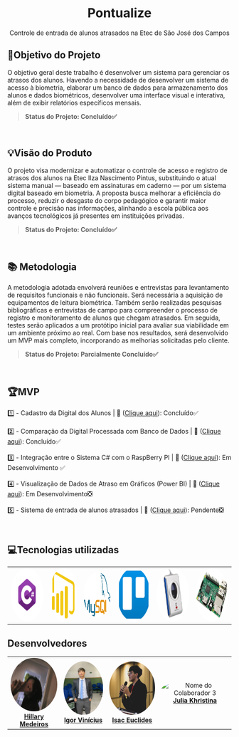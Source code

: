<div align="center">
<h1 align="center">Pontualize</h1>

<p>Controle de entrada de alunos atrasados na Etec de São José dos Campos </p></div>

## 📌Objetivo do Projeto
O objetivo geral deste trabalho é desenvolver um sistema para gerenciar os atrasos dos alunos. Havendo a necessidade de 
desenvolver um sistema de acesso à biometria, elaborar um banco de dados para armazenamento dos alunos e dados biométricos, desenvolver uma interface visual e interativa, além de exibir relatórios específicos mensais.

> **Status do Projeto: Concluído✅**

<br> 
  
## 💡Visão do Produto

O projeto visa modernizar e automatizar o controle de acesso e registro de atrasos dos alunos na Etec Ilza Nascimento Pintus, substituindo o atual sistema manual — baseado em assinaturas em caderno — por um sistema digital baseado em biometria. A proposta busca melhorar a eficiência do processo, reduzir o desgaste do corpo pedagógico e garantir maior controle e precisão nas informações, alinhando a escola pública aos avanços tecnológicos já presentes em instituições privadas.
> **Status do Projeto: Concluído✅**
<br>

## 📚 Metodologia

A metodologia adotada envolverá reuniões e entrevistas para levantamento de requisitos funcionais e não funcionais. Será necessária a aquisição de equipamentos de leitura biométrica. Também serão realizadas pesquisas bibliográficas e entrevistas de campo para compreender o processo de registro e monitoramento de alunos que chegam atrasados. Em seguida, testes serão aplicados a um protótipo inicial para avaliar sua viabilidade em um ambiente próximo ao real. Com base nos resultados, será desenvolvido um MVP mais completo, incorporando as melhorias solicitadas pelo cliente.
> **Status do Projeto: Parcialmente Concluído✅**

<br>

## 🏆**MVP** 

1️⃣ - Cadastro da Digital dos Alunos | 🎯 ([Clique aqui](/documents/Sprints/Sprint1)):  Concluído✅
<br><br>
2️⃣ - Comparação da Digital Processada com Banco de Dados | 🎯 ([Clique aqui](/documents/Sprints/Sprint2)):  Concluído✅
<br><br>
3️⃣ - Integração entre o Sistema C# com o RaspBerry PI | 🎯 ([Clique aqui](/documents/Sprints/Sprint2)):  Em Desenvolvimento ✅
<br><br>
4️⃣ - Visualização de Dados de Atraso em Gráficos (Power BI) | 🎯 ([Clique aqui](/documents/Sprints/Sprint3)):  Em Desenvolvimento❎
<br><br>
5️⃣ - Sistema de entrada de alunos atrasados | 🎯 ([Clique aqui](/documents/Sprints/Sprint4)):  Pendente❎

<br>

## 💻**Tecnologias utilizadas**

<table>
  <tr>
    <td align="center">
    <img src="https://github.com/Julia-Khristina/TCC/blob/main/documentos/img/C%23.png" width="120px;" height="120px;" style="border-radius:50%;"/>
    </td>
    <td align="center">
      <img src="https://github.com/Julia-Khristina/TCC/blob/main/documentos/img/power_bi.png" width="100px;" height="120px;" style="border-radius:50%;"/>
    </td>
     <td align="center">
      <img src="https://github.com/Julia-Khristina/TCC/blob/main/documentos/img/mysql.png" width="100px;" height="100px;" style="border-radius:50%;" />
    </td>
    <td align="center">
      <img src="https://github.com/Julia-Khristina/TCC/blob/main/documentos/img/trello.png" width="120px;" height="120px;" style="border-radius:50%;" />
    </td>
    <td align="center">
      <img src="https://github.com/Julia-Khristina/TCC/blob/main/documentos/img/leitor_biometrico.png" width="120px;" height="120px;" style="border-radius:50%;" />
    </td>
    <td align="center">
      <img src="https://github.com/Julia-Khristina/TCC/blob/main/documentos/img/raspberry_pi.png" width="120px;" height="120px;" style="border-radius:50%;" />
    </td>
  </tr>
</table>

</td>
<h2> Desenvolvedores</h2>
<table>
  <tr>
    <td align="center">
    <img src="https://github.com/Julia-Khristina/TCC/blob/main/documentos/img/Hillary.png" width="120px;" height="120px;" style="border-radius:50%;" alt="Nome do Colaborador 1"/>
      <br /><a href="https://github.com/beaxx"><b>Hillary Medeiros</b></a>
    </td>
    <td align="center">
      <img src="https://github.com/Julia-Khristina/TCC/blob/main/documentos/img/Igor.jpeg" width="100px;" height="120px;" style="border-radius:50%;" alt="Nome do Colaborador 2"/>
      <br /><a href="https://github.com/Gigiovh"><b>Igor Vinícius</b></a>
    </td>
     <td align="center">
      <img src="https://github.com/Julia-Khristina/TCC/blob/main/documentos/img/Isac.png" width="120px;" height="120px;" style="border-radius:50%;" alt="Nome do Colaborador 3"/>
      <br /><a href="https://github.com/Lale-Araujo"><b>Isac Euclides</b></a>
    </td>
    <td align="center">
      <img src="https://avatars.githubusercontent.com/u/132296366?v=4" width="120px;" height="120px;" style="border-radius:50%;" alt="Nome do Colaborador 3"/>
      <br /><a href="https://github.com/Julia-Khristina"><b>Julia Khristina</b></a>
    </td>
  </tr>
</table>
  
</ul>
   
  </tr>
</table>

